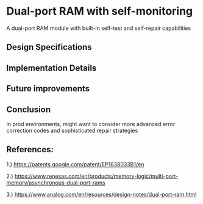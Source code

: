 # Dual-port RAM with self-monitoring
A dual-port RAM module with built-in self-test and self-repair capabilities

## Design Specifications

## Implementation Details

## Future improvements

## Conclusion
In prod environments, might want to consider more advanced error correction codes and sophisticated repair strategies

## References:
1.) https://patents.google.com/patent/EP1638033B1/en

2.) https://www.renesas.com/en/products/memory-logic/multi-port-memory/asynchronous-dual-port-rams

3.) https://www.analog.com/en/resources/design-notes/dual-port-ram.html

